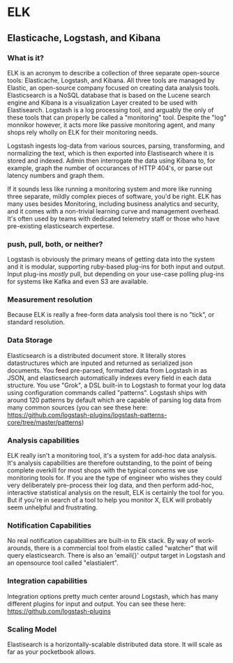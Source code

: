 # ELK

## Elasticache, Logstash, and Kibana

### What is it? 
ELK is an acronym to describe a collection of three separate open-source tools:
Elasticache, Logstash, and Kibana. All three tools are managed by Elastic, an
open-source company focused on creating data analysis tools. Elasticsearch is
a NoSQL database that is based on the Lucene search engine and Kibana is a
visualization Layer created to be used with Elastisearch.  Logstash is a log
processing tool, and arguably the only of these tools that can properly be
called a "monitoring" tool. Despite the "log" monnikor however, it acts more
like passive monitoring agent, and many shops rely wholly on ELK for their
monitoring needs. 

Logstash ingests log-data from various sources, parsing, transforming, and
normalizing the text, which is then exported into Elastisearch where it is
stored and indexed. Admin then interrogate the data using Kibana to, for
example, graph the number of occurances of HTTP 404's, or parse out latency
numbers and graph them.

If it sounds less like running a monitoring system and more like running three
separate, mildly complex pieces of software, you'd be right. ELK has many uses
besides Monitoring, including business analytics and security, and it comes
with a non-trivial learning curve and management overhead. It's often used by
teams with dedicated telemetry staff or those who have pre-existing
elasticsearch expertese.

### push, pull, both, or neither?
Logstash is obviously the primary means of getting data into the system and it
is modular, supporting ruby-based plug-ins for both input and output. Input
plug-ins *mostly* pull, but depending on your use-case polling plug-ins for
systems like Kafka and even S3 are available. 

### Measurement resolution 
Because ELK is really a free-form data analysis tool there is no "tick", or
standard resolution. 

### Data Storage 
Elasticsearch is a distributed document store. It literally stores
datastructures which are inputed and returned as serialized json documents.
You feed pre-parsed, formatted data from Logstash in as JSON, and elasticsearch
automatically indexes every field in each data structure. You use "Grok", a DSL
built-in to Logstash to format your log data using configuration commands
called "patterns".  Logstash ships with around 120 patterns by default which
are capable of parsing log data from many common sources (you can see these
here:
https://github.com/logstash-plugins/logstash-patterns-core/tree/master/patterns)

### Analysis capabilities
ELK really isn't a monitoring tool, it's a system for add-hoc data analysis.
It's analysis capabilities are therefore outstanding, to the point of being
complete overkill for most shops with the typical concerns we use monitoring
tools for. If you are the type of engineer who wishes they could very
deliberately pre-process their log data, and then perform add-hoc, interactive
statistical analysis on the result, ELK is certainly the tool for you. But if
you're in search of a tool to help you monitor X, ELK will probably seem
unhelpful and frustrating.

### Notification Capabilities
No real notification capabilities are built-in to Elk stack. By way of
work-arounds, there is a commercial tool from elastic called "watcher" that
will query elasticsearch.  There is also an 'email{}' output target in Logstash
and an opensource tool called "elastialert".

### Integration capabilities
Integration options pretty much center around Logstash, which has many
different plugins for input and output. You can see these here:
https://github.com/logstash-plugins

### Scaling Model
Elastisearch is a horizontally-scalable distributed data store. It will scale
as far as your pocketbook allows. 

